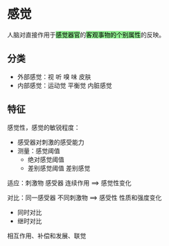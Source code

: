 # 感觉

<!-- !定义! -->
人脑对直接作用于<mark style="background-color:lightgreen;">感觉器官</mark>的<mark style="background-color:lightgreen;">客观事物的个别属性</mark>的反映。

分类
--------------------------

- 外部感觉：视 听 嗅 味 皮肤
- 内部感觉：运动觉 平衡觉 内脏感觉

特征
--------------------------

感觉性，感觉的敏锐程度：
- <!-- !定义! -->感受器对刺激的感受能力
- 测量：感觉阈值
    - 绝对感觉阈值
    - 差别感觉阈值 差别感觉

适应：刺激物 感受器 连续作用 ==> 感觉性变化

对比：同一感受器 不同刺激物 ==> 感受性 性质和强度变化
- 同时对比
- 继时对比

相互作用、补偿和发展、联觉
